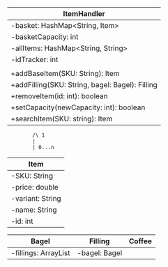 | ItemHandler                                       |
|---------------------------------------------------|
| -basket: HashMap<String, Item>                    |
| -basketCapacity: int                              |
| -allItems: HashMap<String, String>                |
| -idTracker: int                                   |
|                                                   |
| +addBaseItem(SKU: String): Item                   |
| +addFilling(SKU: String, bagel: Bagel): Filling   |
| +removeItem(id: int): boolean                     |
| +setCapacity(newCapacity: int): boolean           |
| +searchItem(SKU: string): Item                    |
            /\ 1
            |
            | 0...n
| Item             |
|------------------|
| -SKU: String     |
| -price: double   |
| -variant: String |
| -name: String    |
| -id: int         |

| Bagel                         | Filling       | Coffee |
|-------------------------------|---------------|--------|
| -fillings: ArrayList<Filling> | -bagel: Bagel |        |
